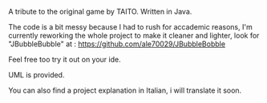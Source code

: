 A tribute to the original game by TAITO. Written in Java.

The code is a bit messy because I had to rush for accademic reasons, I'm currently reworking the whole project to make it cleaner and lighter, look for "JBubbleBubble" at : https://github.com/ale70029/JBubbleBobble

Feel free too try it out on your ide.

UML is provided.

You can also find a project explanation in Italian, i will translate it soon.

